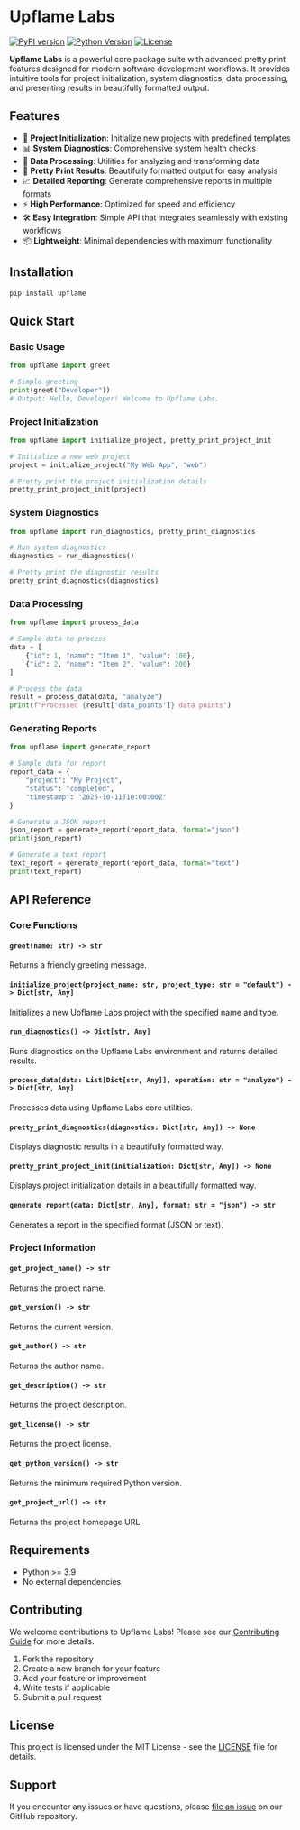 # Upflame Labs

[![PyPI version](https://badge.fury.io/py/upflame.svg)](https://badge.fury.io/py/upflame)
[![Python Version](https://img.shields.io/pypi/pyversions/upflame)](https://pypi.org/project/upflame/)
[![License](https://img.shields.io/pypi/l/upflame)](https://github.com/upflame/upflame/blob/main/LICENSE)

**Upflame Labs** is a powerful core package suite with advanced pretty print features designed for modern software development workflows. It provides intuitive tools for project initialization, system diagnostics, data processing, and presenting results in beautifully formatted output.

## Features

- 🚀 **Project Initialization**: Initialize new projects with predefined templates
- 📊 **System Diagnostics**: Comprehensive system health checks
- 🔄 **Data Processing**: Utilities for analyzing and transforming data
- 🎨 **Pretty Print Results**: Beautifully formatted output for easy analysis
- 📈 **Detailed Reporting**: Generate comprehensive reports in multiple formats
- ⚡ **High Performance**: Optimized for speed and efficiency
- 🛠️ **Easy Integration**: Simple API that integrates seamlessly with existing workflows
- 📦 **Lightweight**: Minimal dependencies with maximum functionality

## Installation

```bash
pip install upflame
```

## Quick Start

### Basic Usage

```python
from upflame import greet

# Simple greeting
print(greet("Developer"))
# Output: Hello, Developer! Welcome to Upflame Labs.
```

### Project Initialization

```python
from upflame import initialize_project, pretty_print_project_init

# Initialize a new web project
project = initialize_project("My Web App", "web")

# Pretty print the project initialization details
pretty_print_project_init(project)
```

### System Diagnostics

```python
from upflame import run_diagnostics, pretty_print_diagnostics

# Run system diagnostics
diagnostics = run_diagnostics()

# Pretty print the diagnostic results
pretty_print_diagnostics(diagnostics)
```

### Data Processing

```python
from upflame import process_data

# Sample data to process
data = [
    {"id": 1, "name": "Item 1", "value": 100},
    {"id": 2, "name": "Item 2", "value": 200}
]

# Process the data
result = process_data(data, "analyze")
print(f"Processed {result['data_points']} data points")
```

### Generating Reports

```python
from upflame import generate_report

# Sample data for report
report_data = {
    "project": "My Project",
    "status": "completed",
    "timestamp": "2025-10-11T10:00:00Z"
}

# Generate a JSON report
json_report = generate_report(report_data, format="json")
print(json_report)

# Generate a text report
text_report = generate_report(report_data, format="text")
print(text_report)
```

## API Reference

### Core Functions

#### `greet(name: str) -> str`
Returns a friendly greeting message.

#### `initialize_project(project_name: str, project_type: str = "default") -> Dict[str, Any]`
Initializes a new Upflame Labs project with the specified name and type.

#### `run_diagnostics() -> Dict[str, Any]`
Runs diagnostics on the Upflame Labs environment and returns detailed results.

#### `process_data(data: List[Dict[str, Any]], operation: str = "analyze") -> Dict[str, Any]`
Processes data using Upflame Labs core utilities.

#### `pretty_print_diagnostics(diagnostics: Dict[str, Any]) -> None`
Displays diagnostic results in a beautifully formatted way.

#### `pretty_print_project_init(initialization: Dict[str, Any]) -> None`
Displays project initialization details in a beautifully formatted way.

#### `generate_report(data: Dict[str, Any], format: str = "json") -> str`
Generates a report in the specified format (JSON or text).

### Project Information

#### `get_project_name() -> str`
Returns the project name.

#### `get_version() -> str`
Returns the current version.

#### `get_author() -> str`
Returns the author name.

#### `get_description() -> str`
Returns the project description.

#### `get_license() -> str`
Returns the project license.

#### `get_python_version() -> str`
Returns the minimum required Python version.

#### `get_project_url() -> str`
Returns the project homepage URL.

## Requirements

- Python >= 3.9
- No external dependencies

## Contributing

We welcome contributions to Upflame Labs! Please see our [Contributing Guide](CONTRIBUTING.md) for more details.

1. Fork the repository
2. Create a new branch for your feature
3. Add your feature or improvement
4. Write tests if applicable
5. Submit a pull request

## License

This project is licensed under the MIT License - see the [LICENSE](LICENSE) file for details.

## Support

If you encounter any issues or have questions, please [file an issue](https://github.com/upflame/upflame/issues) on our GitHub repository.